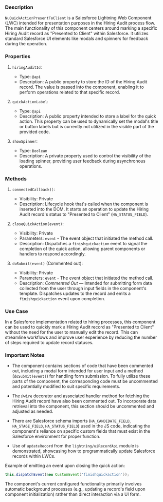 ### Description
`NuQuickActionPresentToClient` is a Salesforce Lightning Web Component (LWC) intended for presentation purposes in the Hiring Audit process flow. The main functionality of this component centers around marking a specific Hiring Audit record as "Presented to Client" within Salesforce. It utilizes standard Salesforce UI elements like modals and spinners for feedback during the operation.

### Properties

1. `hiringAuditId`: 

    - Type: `@api`
    - Description: A public property to store the ID of the Hiring Audit record. The value is passed into the component, enabling it to perform operations related to that specific record.

2. `quickActionLabel`: 

    - Type: `@api`
    - Description: A public property intended to store a label for the quick action. This property can be used to dynamically set the modal's title or button labels but is currently not utilized in the visible part of the provided code.

3. `showSpinner`: 

    - Type: `Boolean`
    - Description: A private property used to control the visibility of the loading spinner, providing user feedback during asynchronous operations.

### Methods

1. `connectedCallback()`:

    - Visibility: Private
    - Description: Lifecycle hook that's called when the component is inserted into the DOM. It starts an operation to update the Hiring Audit record's status to "Presented to Client" (`HA_STATUS_FIELD`).

2. `closeQuickAction(event)`:

    - Visibility: Private
    - Parameters: `event` - The event object that initiated the method call.
    - Description: Dispatches a `finishquickaction` event to signal the completion of the quick action, allowing parent components or handlers to respond accordingly.

3. `doSubmit(event)` (Commented out):

    - Visibility: Private
    - Parameters: `event` - The event object that initiated the method call.
    - Description: *Commented Out* — Intended for submitting form data collected from the user through input fields in the component's template. Dispatches updates to the record and emits a `finishquickaction` event upon completion.

### Use Case
In a Salesforce implementation related to hiring processes, this component can be used to quickly mark a Hiring Audit record as "Presented to Client" without the need for the user to manually edit the record. This can streamline workflows and improve user experience by reducing the number of steps required to update record statuses.

### Important Notes

- The component contains sections of code that have been commented out, including a modal form intended for user input and a method (`doSubmit(event)`) for handling form submission. To fully utilize these parts of the component, the corresponding code must be uncommented and potentially modified to suit specific requirements.

- The `@wire` decorator and associated handler method for fetching the Hiring Audit record have also been commented out. To incorporate data retrieval into the component, this section should be uncommented and adjusted as needed.

- There are Salesforce schema imports (`HA_CANDIDATE_FIELD`, `HA_STAGE_FIELD`, `HA_STATUS_FIELD`) used in the JS code, indicating the component's reliance on specific custom fields that must exist in the Salesforce environment for proper function.

- Use of `updateRecord` from the `lightning/uiRecordApi` module is demonstrated, showcasing how to programmatically update Salesforce records within LWCs.

Example of emitting an event upon closing the quick action:
```javascript
this.dispatchEvent(new CustomEvent('finishquickaction'));
```

The component's current configured functionality primarily involves automatic background processes (e.g., updating a record's field upon component initialization) rather than direct interaction via a UI form.
